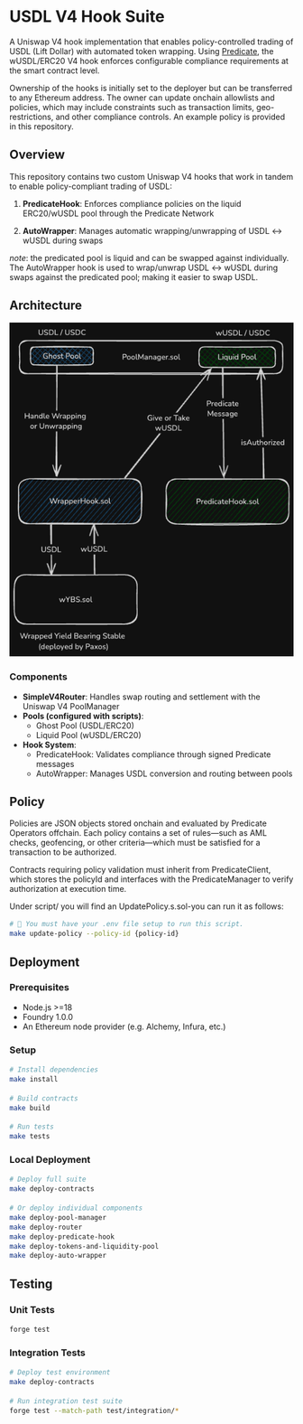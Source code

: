 # USDL V4 Hook Suite

A Uniswap V4 hook implementation that enables policy-controlled trading of USDL (Lift Dollar) with automated token wrapping. 
Using [Predicate](https://predicate.io), the wUSDL/ERC20 V4 hook enforces configurable compliance requirements at the smart contract level. 

Ownership of the hooks is initially set to the deployer but can be transferred to any Ethereum address. 
The owner can update onchain allowlists and policies, which may include constraints such as transaction limits, geo-restrictions, 
and other compliance controls. An example policy is provided in this repository.

## Overview

This repository contains two custom Uniswap V4 hooks that work in tandem to enable policy-compliant trading of USDL:

1. **PredicateHook**: Enforces compliance policies on the liquid ERC20/wUSDL pool through the Predicate Network

2. **AutoWrapper**: Manages automatic wrapping/unwrapping of USDL ↔ wUSDL during swaps

*note*: the predicated pool is liquid and can be swapped against individually. 
The AutoWrapper hook is used to wrap/unwrap USDL ↔ wUSDL during swaps against the predicated pool; making it easier to swap USDL.

## Architecture

![Architecture Diagram](assets/architecture.png)

### Components

- **SimpleV4Router**: Handles swap routing and settlement with the Uniswap V4 PoolManager
- **Pools (configured with scripts)**:
   - Ghost Pool (USDL/ERC20)
   - Liquid Pool (wUSDL/ERC20)
- **Hook System**:
   - PredicateHook: Validates compliance through signed Predicate messages
   - AutoWrapper: Manages USDL conversion and routing between pools

## Policy

Policies are JSON objects stored onchain and evaluated by Predicate Operators offchain. Each policy contains a set of 
rules—such as AML checks, geofencing, or other criteria—which must be satisfied for a transaction to be authorized.

Contracts requiring policy validation must inherit from PredicateClient, which stores the policyId and interfaces with 
the PredicateManager to verify authorization at execution time.

Under script/ you will find an UpdatePolicy.s.sol-you can run it as follows:

```bash
# 🔔 You must have your .env file setup to run this script.
make update-policy --policy-id {policy-id}
```

## Deployment

### Prerequisites
- Node.js >=18
- Foundry 1.0.0
- An Ethereum node provider (e.g. Alchemy, Infura, etc.)

### Setup

```bash
# Install dependencies
make install

# Build contracts
make build

# Run tests
make tests
```

### Local Deployment

```bash
# Deploy full suite
make deploy-contracts

# Or deploy individual components
make deploy-pool-manager
make deploy-router
make deploy-predicate-hook
make deploy-tokens-and-liquidity-pool
make deploy-auto-wrapper
```

## Testing

### Unit Tests
```bash
forge test
```

### Integration Tests
```bash
# Deploy test environment
make deploy-contracts

# Run integration test suite
forge test --match-path test/integration/*
```

